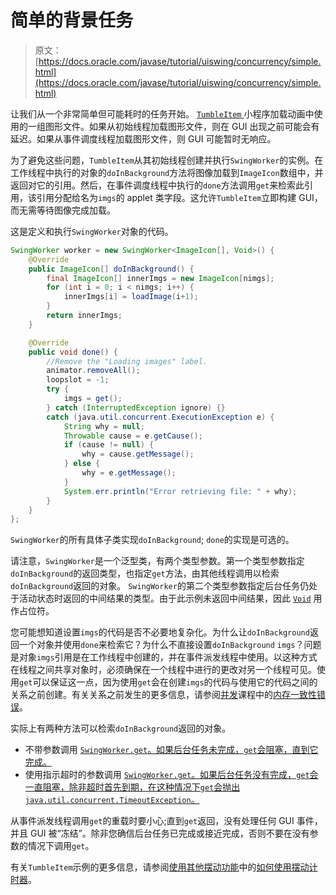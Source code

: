 # 简单的背景任务

> 原文： [https://docs.oracle.com/javase/tutorial/uiswing/concurrency/simple.html](https://docs.oracle.com/javase/tutorial/uiswing/concurrency/simple.html)

让我们从一个非常简单但可能耗时的任务开始。 [``TumbleItem`` ](../examples/components/TumbleItemProject/src/components/TumbleItem.java)小程序加载动画中使用的一组图形文件。如果从初始线程加载图形文件，则在 GUI 出现之前可能会有延迟。如果从事件调度线程加载图形文件，则 GUI 可能暂时无响应。

为了避免这些问题，`TumbleItem`从其初始线程创建并执行`SwingWorker`的实例。在工作线程中执行的对象的`doInBackground`方法将图像加载到`ImageIcon`数组中，并返回对它的引用。然后，在事件调度线程中执行的`done`方法调用`get`来检索此引用，该引用分配给名为`imgs`的 applet 类字段。这允许`TumbleItem`立即构建 GUI，而无需等待图像完成加载。

这是定义和执行`SwingWorker`对象的代码。

```java
SwingWorker worker = new SwingWorker<ImageIcon[], Void>() {
    @Override
    public ImageIcon[] doInBackground() {
        final ImageIcon[] innerImgs = new ImageIcon[nimgs];
        for (int i = 0; i < nimgs; i++) {
            innerImgs[i] = loadImage(i+1);
        }
        return innerImgs;
    }

    @Override
    public void done() {
        //Remove the "Loading images" label.
        animator.removeAll();
        loopslot = -1;
        try {
            imgs = get();
        } catch (InterruptedException ignore) {}
        catch (java.util.concurrent.ExecutionException e) {
            String why = null;
            Throwable cause = e.getCause();
            if (cause != null) {
                why = cause.getMessage();
            } else {
                why = e.getMessage();
            }
            System.err.println("Error retrieving file: " + why);
        }
    }
};

```

`SwingWorker`的所有具体子类实现`doInBackground`; `done`的实现是可选的。

请注意，`SwingWorker`是一个泛型类，有两个类型参数。第一个类型参数指定`doInBackground`的返回类型，也指定`get`方法，由其他线程调用以检索`doInBackground`返回的对象。 `SwingWorker`的第二个类型参数指定后台任务仍处于活动状态时返回的中间结果的类型。由于此示例未返回中间结果，因此 [`Void`](https://docs.oracle.com/javase/8/docs/api/java/lang/Void.html) 用作占位符。

您可能想知道设置`imgs`的代码是否不必要地复杂化。为什么让`doInBackground`返回一个对象并使用`done`来检索它？为什么不直接设置`doInBackground` `imgs`？问题是对象`imgs`引用是在工作线程中创建的，并在事件派发线程中使用。以这种方式在线程之间共享对象时，必须确保在一个线程中进行的更改对另一个线程可见。使用`get`可以保证这一点，因为使用`get`会在创建`imgs`的代码与使用它的代码之间的关系之前创建。有关关系之前发生的更多信息，请参阅[并发](../../essential/concurrency/index.html)课程中的[内存一致性错误](../../essential/concurrency/memconsist.html)。

实际上有两种方法可以检索`doInBackground`返回的对象。

*   不带参数调用 [`SwingWorker.get`。如果后台任务未完成，`get`会阻塞，直到它完成。](https://docs.oracle.com/javase/8/docs/api/javax/swing/SwingWorker.html#get--)
*   使用指示超时的参数调用 [`SwingWorker.get`。如果后台任务没有完成，`get`会一直阻塞，除非超时首先到期，在这种情况下`get`会抛出`java.util.concurrent.TimeoutException`。](https://docs.oracle.com/javase/8/docs/api/javax/swing/SwingWorker.html#get-long-java.util.concurrent.TimeUnit-)

从事件派发线程调用`get`的重载时要小心;直到`get`返回，没有处理任何 GUI 事件，并且 GUI 被“冻结”。除非您确信后台任务已完成或接近完成，否则不要在没有参数的情况下调用`get`。

有关`TumbleItem`示例的更多信息，请参阅[使用其他摆动功能](../misc/index.html)中的[如何使用摆动计时器](../misc/timer.html)。